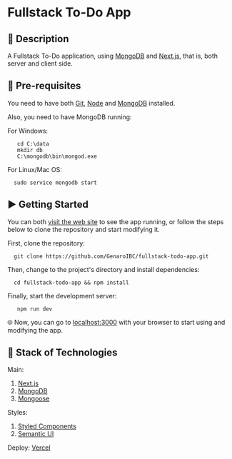 # Fullstack To-Do App

## 📑 Description

A Fullstack To-Do application, using [MongoDB](https://mongodb.com/) and [Next.js](https://nextjs.org/), that is, both server and client side.

## 📜 Pre-requisites

You need to have both [Git](https://git-scm.com/), [Node](https://nodejs.org/) and [MongoDB](https://www.mongodb.com/try/download/community) installed.

Also, you need to have MongoDB running:

For Windows:

```shell
   cd C:\data
   mkdir db
   C:\mongodb\bin\mongod.exe
```

For Linux/Mac OS:

```shell
  sudo service mongodb start
```

## ▶️ Getting Started

You can both [visit the web site](https://fullstack-todo-app-ten.vercel.app/) to see the app running, or follow the steps below to clone the repository and start modifying it.

First, clone the repository:

```shell
  git clone https://github.com/GenaroIBC/fullstack-todo-app.git
```

Then, change to the project's directory and install dependencies:

```shell
  cd fullstack-todo-app && npm install
```

Finally, start the development server:

```shell
   npm run dev
```

🌐 Now, you can go to [localhost:3000](http://localhost:3000) with your browser to start using and modifying the app.

## 🚀 Stack of Technologies

Main:

1. [Next.js](https://nextjs.org)
1. [MongoDB](https://www.mongodb.com)
1. [Mongoose](https://mongoosejs.com)

Styles:

1. [Styled Components](https://styled-components.com)
1. [Semantic UI](https://semantic-ui.com)

Deploy: [Vercel](https://vercel.com)
